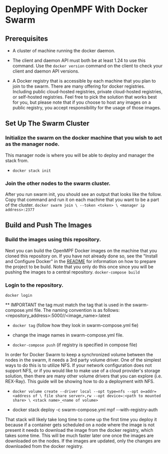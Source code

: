 # Deploying OpenMPF With Docker Swarm

## Prerequisites
- A cluster of machine running the docker daemon.

- The client and daemon API must both be at least 1.24 to use this command.
Use the `docker version` command on the client to check your client and daemon
API versions.

- A Docker registry that is accessible by each machine that you plan to join to
the swarm. There are many offering for docker registries. Including public
cloud-hosted registries, private cloud-hosted registries, or self-hosted
registries. Feel free to pick the solution that works best for you, but please
note that if you choose to host any images on a public registry, you accept
responsibility for the usage of those images.

## Set Up The Swarm Cluster

### Initialize the swarm on the docker machine that you wish to act as the manager node.

This manager node is where you will be able to deploy and manager the stack
from.
- `docker stack init`

### Join the other nodes to the swarm cluster.
After you run swarm init, you should see an output that looks like the follow.
Copy that command and run it on each machine that you want to be a part of the
cluster.
`docker swarm join \
    --token <token> \
    <manager ip address>:2377`

## Build and Push The Images

### Build the images using this repository.
Next you can build the OpenMPF Docker images on the machine that you cloned
this repository on.
If you have not already done so, see the "Install and Configure Docker"
in the [README](README.md) for information on how to prepare the project to be
build. Note that you only do this once since you will be pushing the images to a
central repository.
`docker-compose build`

### Login to the repository.
`docker login`

** IMPORTANT the tag must match the tag that is used in the swarm-compose.yml
file. The naming convention is as follows:
<repository_address>:5000/<user>/<image_name>:latest

- `docker tag` (follow how they look in swarm-compose.yml fie)

- change the image names in swarm-compose.yml file.

- `docker-compose push` (if registry is specified in compose file)

In order for Docker Swarm to keep a synchronized volume between the nodes in the
swarm, it needs a 3rd party volume driver. One of the simplest ways to do this
is to utilize NFS. If your network configuration does not support NFS, or if
you would like to make use of a cloud provider's storage solution, then there
are many other volume drivers that you can explore (i.e. REX-Ray).
This guide will be showing how to do a deployment with NFS.
- `docker volume create --driver local --opt type=nfs --opt o=addr=<address of \
file share server>,rw --opt device=:<path to mounted share> \
<stack name>_<name of volume>`

- docker stack deploy -c swarm-compose.yml mpf --with-registry-auth

That stack will likely take long time to come up the first time you deploy it
because if a container gets scheduled on a node where the image is not present
it needs to download the image from the docker registry, which takes some time.
This will be much faster later one once the images are downloaded on the nodes.
If the images are updated, only the changes are downloaded from the docker
registry.
